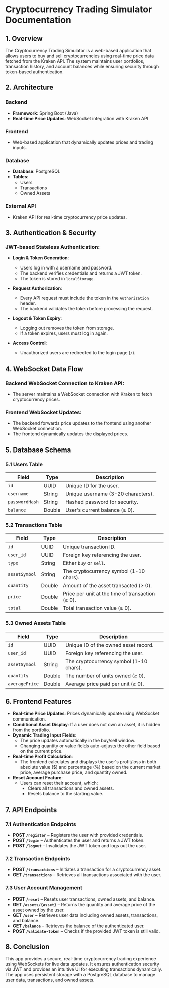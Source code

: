 # Cryptocurrency Trading Simulator Documentation

## 1. Overview
The Cryptocurrency Trading Simulator is a web-based application that allows users to buy and sell cryptocurrencies using real-time price data fetched from the Kraken API. The system maintains user portfolios, transaction history, and account balances while ensuring security through token-based authentication.

## 2. Architecture

### Backend
- **Framework**: Spring Boot (Java)
- **Real-time Price Updates**: WebSocket integration with Kraken API

### Frontend
- Web-based application that dynamically updates prices and trading inputs.

### Database
- **Database**: PostgreSQL
- **Tables**:
  - Users
  - Transactions
  - Owned Assets

### External API
- Kraken API for real-time cryptocurrency price updates.

## 3. Authentication & Security

### JWT-based Stateless Authentication:
- **Login & Token Generation**:
  - Users log in with a username and password.
  - The backend verifies credentials and returns a JWT token.
  - The token is stored in `localStorage`.

- **Request Authorization**:
  - Every API request must include the token in the `Authorization` header.
  - The backend validates the token before processing the request.

- **Logout & Token Expiry**:
  - Logging out removes the token from storage.
  - If a token expires, users must log in again.

- **Access Control**:
  - Unauthorized users are redirected to the login page (`/`).

## 4. WebSocket Data Flow

### Backend WebSocket Connection to Kraken API:
- The server maintains a WebSocket connection with Kraken to fetch cryptocurrency prices.

### Frontend WebSocket Updates:
- The backend forwards price updates to the frontend using another WebSocket connection.
- The frontend dynamically updates the displayed prices.

## 5. Database Schema

### 5.1 Users Table
| Field       | Type   | Description                                  |
|-------------|--------|----------------------------------------------|
| `id`        | UUID   | Unique ID for the user.                      |
| `username`  | String | Unique username (3-20 characters).           |
| `passwordHash` | String | Hashed password for security.              |
| `balance`   | Double | User's current balance (≥ 0).                |

### 5.2 Transactions Table
| Field       | Type   | Description                                  |
|-------------|--------|----------------------------------------------|
| `id`        | UUID   | Unique transaction ID.                       |
| `user_id`   | UUID   | Foreign key referencing the user.            |
| `type`      | String | Either `buy` or `sell`.                      |
| `assetSymbol` | String | The cryptocurrency symbol (1-10 chars).    |
| `quantity`  | Double | Amount of the asset transacted (≥ 0).        |
| `price`     | Double | Price per unit at the time of transaction (≥ 0).|
| `total`     | Double | Total transaction value (≥ 0).               |

### 5.3 Owned Assets Table
| Field       | Type   | Description                                  |
|-------------|--------|----------------------------------------------|
| `id`        | UUID   | Unique ID of the owned asset record.         |
| `user_id`   | UUID   | Foreign key referencing the user.            |
| `assetSymbol` | String | The cryptocurrency symbol (1-10 chars).    |
| `quantity`  | Double | The number of units owned (≥ 0).             |
| `averagePrice` | Double | Average price paid per unit (≥ 0).          |

## 6. Frontend Features

- **Real-time Price Updates**: Prices dynamically update using WebSocket communication.
- **Conditional Asset Display**: If a user does not own an asset, it is hidden from the portfolio.
- **Dynamic Trading Input Fields**:
  - The price updates automatically in the buy/sell window.
  - Changing quantity or value fields auto-adjusts the other field based on the current price.
- **Real-time Profit Calculation**: 
  - The frontend calculates and displays the user's profit/loss in both absolute value ($) and percentage (%) based on the current market price, average purchase price, and quantity owned.
- **Reset Account Feature**:
  - Users can reset their account, which:
    - Clears all transactions and owned assets.
    - Resets balance to the starting value.

## 7. API Endpoints

### 7.1 Authentication Endpoints
- **POST `/register`** – Registers the user with provided credentials.
- **POST `/login`** – Authenticates the user and returns a JWT token.
- **POST `/logout`** – Invalidates the JWT token and logs out the user.

### 7.2 Transaction Endpoints
- **POST `/transactions`** – Initiates a transaction for a cryptocurrency asset.
- **GET `/transactions`** – Retrieves all transactions associated with the user.

### 7.3 User Account Management
- **POST `/reset`** – Resets user transactions, owned assets, and balance.
- **GET `/assets/{asset}`** – Returns the quantity and average price of the asset owned by the user.
- **GET `/user`** – Retrieves user data including owned assets, transactions, and balance.
- **GET `/balance`** – Retrieves the balance of the authenticated user.
- **POST `/validate-token`** – Checks if the provided JWT token is still valid.

## 8. Conclusion
This app provides a secure, real-time cryptocurrency trading experience using WebSockets for live data updates. It ensures authentication security via JWT and provides an intuitive UI for executing transactions dynamically. The app uses persistent storage with a PostgreSQL database to manage user data, transactions, and owned assets.
